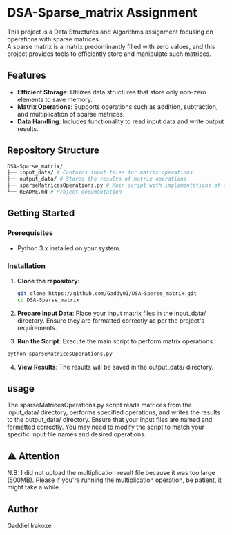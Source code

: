 # DSA-Sparse_matrix Assignment

This project is a Data Structures and Algorithms assignment focusing on operations with sparse matrices.  
A sparse matrix is a matrix predominantly filled with zero values, and this project provides tools to efficiently store and manipulate such matrices.

## Features

- **Efficient Storage**: Utilizes data structures that store only non-zero elements to save memory.
- **Matrix Operations**: Supports operations such as addition, subtraction, and multiplication of sparse matrices.
- **Data Handling**: Includes functionality to read input data and write output results.

## Repository Structure
```bash
DSA-Sparse_matrix/
├── input_data/ # Contains input files for matrix operations
├── output_data/ # Stores the results of matrix operations
├── sparseMatricesOperations.py # Main script with implementations of sparse matrix operations
└── README.md # Project documentation
```

## Getting Started

### Prerequisites

- Python 3.x installed on your system.

### Installation

1. **Clone the repository**:
   ```bash
   git clone https://github.com/Gaddy01/DSA-Sparse_matrix.git
   cd DSA-Sparse_matrix
   ```

2. **Prepare Input Data**:
Place your input matrix files in the input_data/ directory. Ensure they are formatted correctly as per the project's requirements.

3. **Run the Script**:
Execute the main script to perform matrix operations:
```bash
python sparseMatricesOperations.py
```

4. **View Results**:
The results will be saved in the output_data/ directory.

## usage

The sparseMatricesOperations.py script reads matrices from the input_data/ directory, performs specified operations, and writes the results to the output_data/ directory.
Ensure that your input files are named and formatted correctly. You may need to modify the script to match your specific input file names and desired operations.

## ⚠️ Attention
N.B: I did not upload the multiplication result file because it was too large (500MB). Please if you're running the multiplication operation, be patient, it might take a while.

## Author
Gaddiel Irakoze

